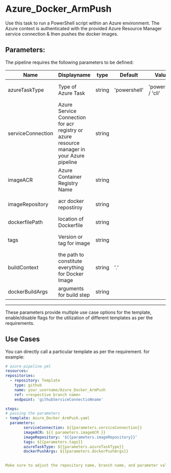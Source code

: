 # Azure_Docker_ArmPush
Use this task to run a PowerShell script within an Azure environment. The Azure context is authenticated with the provided Azure Resource Manager service connection &amp; then pushes the docker images.

## Parameters:

The pipeline requires the following parameters to be defined:


| Name  | Displayname | type | Default | Values | Opional/Required | Comments |
| ------------- | ------------- | ------------- | ------------- | ------------- | ------------- | ------------- |
| azureTaskType | Type of Azure Task | string | 'powershell' | 'powershell' / 'cli' | Optional | Required when **serviceConnectionType** is 'arm'| 
| serviceConnection | Azure Service Connection for acr registry or azure resource manager in your Azure pipeline | string | | | Required | This helps the module to authenticate with registry or azure cli |
| imageACR | Azure Container Registry Name | string | | | Optional | Required when serviceConnectionType is 'arm' |
| imageRepository | acr docker repostiroy | string | | | Required | docker registry imagename to be created |
| dockerfilePath  | location of Dockerfile | string | | | Optional | Required when buid step |
| tags | Version or tag for image | string |  | | Required | when multiple tags pass in following way: **"1.2.3,latest"** |
| buildContext  | the path to constitute everything for Docker Image | string | '.' | | Optional | Optionally used with build step |
| dockerBuildArgs | arguments for build step | string | | | Optional |--build-arg var.value=1 |
--------------------------------------------------------------------------------------------------------------------------------------------------

These parameters provide multiple use case options for the template, enable/disable flags for the utilization of different templates as per the requirements.


## Use Cases

You can directly call a particular template as per the requirement. for example: 

  ```yaml
  # azure-pipeline.yml
  resources:
  repositories:
    - repository: Template
      type: github
      name: your_username/Azure_Docker_ArmPush
      ref: <respective branch name>
      endpoint: 'githubServiceConnectioNname'

  steps:
  # passing the parameters
  - template: Azure_Docker_ArmPush.yaml
    parameters:
          serviceConnection: ${{parameters.serviceConnection}}
          imageACR: ${{ parameters.imageACR }}
          imageRepository: '${{parameters.imageRepository}}'
          tags: ${{parameters.tags}}
          azureTaskType: ${{parameters.azureTaskType}}  
          dockerPushArgs: ${{parameters.dockerPushArgs}}
        
  
Make sure to adjust the repository name, branch name, and parameter values according to your project's requirements.

  ```
